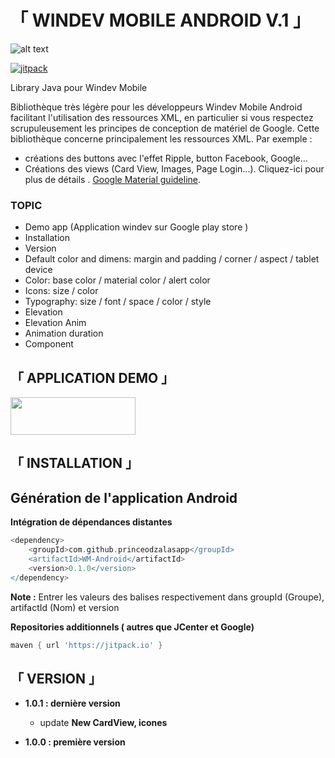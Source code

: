# **「 WINDEV MOBILE ANDROID V.1 」**

![alt text](./files/images/logo.png)

[![jitpack](https://jitpack.io/v/princeodzalasapp/WM-Android.svg) ](https://jitpack.io/#princeodzalasapp/WM-Android/Tag)

Library Java pour Windev Mobile

Bibliothèque très légère pour les développeurs Windev Mobile Android facilitant l'utilisation des ressources XML, en particulier si vous respectez scrupuleusement les principes de conception de matériel de Google. 
Cette bibliothèque concerne principalement les ressources XML.
Par exemple : 
  - créations des buttons avec l'effet Ripple, button Facebook, Google...
  - Créations des views (Card View, Images, Page Login...).
Cliquez-ici pour plus de détails . [Google Material guideline](https://material.io/).


### TOPIC
* Demo app (Application windev sur Google play store )
* Installation
* Version
* Default color and dimens: margin and padding / corner / aspect / tablet device
* Color: base color / material color / alert color
* Icons: size / color
* Typography: size / font / space / color / style
* Elevation
* Elevation Anim
* Animation duration
* Component

## 「 APPLICATION DEMO 」

<a href="https://play.google.com/store/apps/details?id=com.princeodzalasapp.fr.wmlibrary" target="_blank">
<img src="https://storage.googleapis.com/support-kms-prod/D90D94331E54D2005CC8CEE352FF98ECF639" height="60" width="200">
</a>


## 「 INSTALLATION 」

## Génération de l'application Android
**Intégration de dépendances distantes**
```gradle
<dependency>
	<groupId>com.github.princeodzalasapp</groupId>
	<artifactId>WM-Android</artifactId>
	<version>0.1.0</version>
</dependency>

```
**Note :** Entrer les valeurs des balises respectivement dans groupId (Groupe), artifactId (Nom) et version

**Repositories additionnels ( autres que JCenter et Google)**
```gradle
maven { url 'https://jitpack.io' }

```


## 「 VERSION 」

- **1.0.1 : dernière version**
	 - update **New CardView, icones**

- **1.0.0 : première version**




